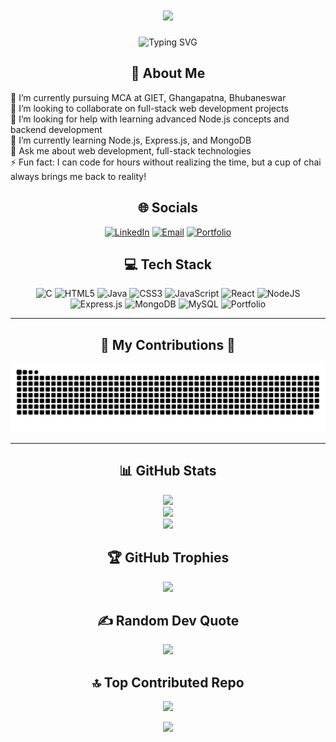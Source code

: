 <h1 align="center" style="color:purple">
    <img src="https://readme-typing-svg.herokuapp.com/?font=Righteous&size=35&center=true&vCenter=true&width=500&height=70&duration=4000&lines=Hi+There!+👋;+I'm+Chinmayee+Mohanty!;" style="transition: transform 0.5s ease-in-out;" />
</h1>

<div style="text-align: center;">
  <img src="https://readme-typing-svg.herokuapp.com/?lines=Full+Stack+Developer;MERN+Stack+Developer;Web+Developer;React+Developer;Quick+learner&color=cyan&center=true" alt="Typing SVG">
</div>
    

<h2 align="center" style="transition: color 0.3s ease;">💫 About Me</h2>
    
🔭 I’m currently pursuing MCA at GIET, Ghangapatna, Bhubaneswar  <br>👯 I’m looking to collaborate on full-stack web development projects  <br>🤝 I’m looking for help with learning advanced Node.js concepts and backend development  <br>🌱 I’m currently learning Node.js, Express.js, and MongoDB  <br>💬 Ask me about web development, full-stack technologies<br>⚡ Fun fact: I can code for hours without realizing the time, but a cup of chai always brings me back to reality!  


<h2 align="center" style="transition: color 0.3s ease;"> 🌐 Socials</h2>
<div align=center>
    
[![LinkedIn](https://img.shields.io/badge/LinkedIn-%23E34F26.svg?logo=linkedin&logoColor=white)](https://linkedin.com/in/https://www.linkedin.com/in/chinmayee-mohanty-9245202a4/)
[![Email](https://img.shields.io/badge/Email-%430077B5.svg?logo=gmail&logoColor=black)](chinmayeemohanty412@gmail.com) 
[![Portfolio](https://img.shields.io/badge/Portfolio-%2300599C.svg?logo=linkedin&logoColor=pink)]() 
</div>

<h2 align="center" style="transition: color 0.3s ease;">💻 Tech Stack</h2>

<div align=center>
    
![C](https://img.shields.io/badge/c-%2300599C.svg?style=for-the-badge&logo=c&logoColor=white)  ![HTML5](https://img.shields.io/badge/html5-%23E34F26.svg?style=for-the-badge&logo=html5&logoColor=white) ![Java](https://img.shields.io/badge/java-%23ED8B00.svg?style=for-the-badge&logo=openjdk&logoColor=white)  ![CSS3](https://img.shields.io/badge/css3-%231572B6.svg?style=for-the-badge&logo=css3&logoColor=white) ![JavaScript](https://img.shields.io/badge/javascript-%23323330.svg?style=for-the-badge&logo=javascript&logoColor=%23F7DF1E) ![React](https://img.shields.io/badge/react-%2320232a.svg?style=for-the-badge&logo=react&logoColor=%2361DAFB) ![NodeJS](https://img.shields.io/badge/node.js-6DA55F?style=for-the-badge&logo=node.js&logoColor=white) ![Express.js](https://img.shields.io/badge/express.js-%23404d59.svg?style=for-the-badge&logo=express&logoColor=%2361DAFB) ![MongoDB](https://img.shields.io/badge/MongoDB-%234ea94b.svg?style=for-the-badge&logo=mongodb&logoColor=white) ![MySQL](https://img.shields.io/badge/mysql-4479A1.svg?style=for-the-badge&logo=mysql&logoColor=white) ![Portfolio](https://img.shields.io/badge/Portfolio-%23000000.svg?style=for-the-badge&logo=firefox&logoColor=#FF7139)
</div>
<hr/>

<div align="center">
  <h2>🐍 My Contributions 🐍</h2>
  <img alt="snake eating my contributions" src="https://raw.githubusercontent.com/salesp07/salesp07/output/github-contribution-grid-snake.svg" />
</div>
<hr/>
<h2 align="center" style="transition: color 0.3s ease;">📊 GitHub Stats</h2>

<div align=center>
    
![](https://github-readme-stats.vercel.app/api?username=Chinmayee1024&theme=radical&hide_border=true&include_all_commits=false&count_private=false)<br/>
![](https://github-readme-streak-stats.herokuapp.com/?user=Chinmayee1024&theme=radical&hide_border=true)<br/>
![](https://github-readme-stats.vercel.app/api/top-langs/?username=Chinmayee1024&theme=radical&hide_border=true&include_all_commits=false&count_private=false&layout=compact)
</div>
 <h2 align="center" style="transition: color 0.3s ease;">🏆 GitHub Trophies</h2>

<div align=center>
    
![](https://github-profile-trophy.vercel.app/?username=Chinmayee1024&theme=radical&no-frame=true&no-bg=false&margin-w=4)
</div>
<h2 align="center" style="transition: color 0.3s ease;">✍️ Random Dev Quote</h2>
<div align=center>
    
![](https://quotes-github-readme.vercel.app/api?type=horizontal&theme=radical)
</div>
 <h2 align="center" style="transition: color 0.3s ease;"> 🔝 Top Contributed Repo</h2>
 <div align=center>
     
![](https://github-contributor-stats.vercel.app/api?username=Chinmayee1024&limit=5&theme=radical&combine_all_yearly_contributions=true)
 </div>
<div align=center>
    
[![](https://visitcount.itsvg.in/api?id=Chinmayee1024&icon=0&color=0)](https://visitcount.itsvg.in)
</div>
